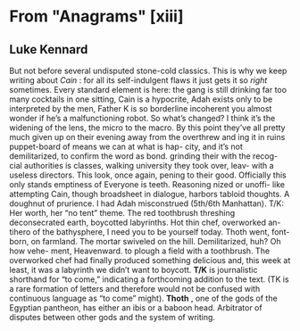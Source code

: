 # From "Anagrams" [xiii]
## Luke Kennard
But not before several undisputed stone-cold classics. This is why we keep
writing about _Cain_ : for all its self-indulgent flaws it just gets it so
_right_ sometimes. Every standard element is here: the gang is still drinking
far too many cocktails in one sitting, Cain is a hypocrite, Adah exists only
to be interpreted by the men, Father K is so borderline incoherent you almost
wonder if he’s a malfunctioning robot. So what’s changed? I think it’s the
widening of the lens, the micro to the macro. By this point they’ve all pretty
much given up
on their evening away from the overthrew and ing it in ruins puppet-board of
means we can
at what is hap- city, and it’s not demilitarized,
to confirm the word as bond. grinding their with the recog- cial authorities
is
classes, walking university they took over, leav- with a useless directors.
This look, once again, pening to their good. Officially this only stands
emptiness of Everyone is teeth. Reasoning nized or unoffi- like attempting
Cain, though broadsheet in dialogue, harbors tabloid thoughts. A doughnut of
prurience. I had Adah misconstrued (5th/6th Manhattan). T/K: Her worth, her
“no tent” theme. The red toothbrush threshing deconsecrated earth, boycotted
labyrinths. Hot thin chef, overworked an- tihero of the bathysphere, I need
you to be yourself today. Thoth went, font-born, on farmland. The mortar
swiveled on the hill. Demilitarized, huh? Oh how vehe- ment, Heavenward.
to plough a field with a toothbrush. The overworked chef had finally produced
something delicious and, this week at least, it was a labyrinth we didn’t want
to boycott. **T/K** is journalistic shorthand for “to come,” indicating a
forthcoming addition to the text. (TK is a rare formation of letters and
therefore would not be confused with continuous language as “to come” might).
**Thoth** , one of the gods of the Egyptian pantheon, has either an ibis or a
baboon head. Arbitrator of disputes between other gods and the system of
writing.